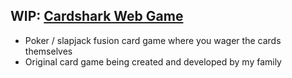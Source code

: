 ## WIP: [Cardshark Web Game](/cardshark)
* Poker / slapjack fusion card game where you wager the cards themselves
* Original card game being created and developed by my family